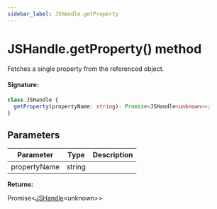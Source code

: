 ```yaml
---
sidebar_label: JSHandle.getProperty
---
```


# JSHandle.getProperty() method

Fetches a single property from the referenced object.

#### Signature:

```typescript
class JSHandle {
  getProperty(propertyName: string): Promise<JSHandle<unknown>>;
}
```

## Parameters

| Parameter    | Type   | Description |
| ------------ | ------ | ----------- |
| propertyName | string |             |

**Returns:**

Promise&lt;[JSHandle](./puppeteer.jshandle.md)&lt;unknown&gt;&gt;
